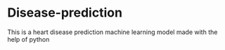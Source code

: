 # Disease-prediction
This is a heart disease prediction machine learning model made with the help of python
